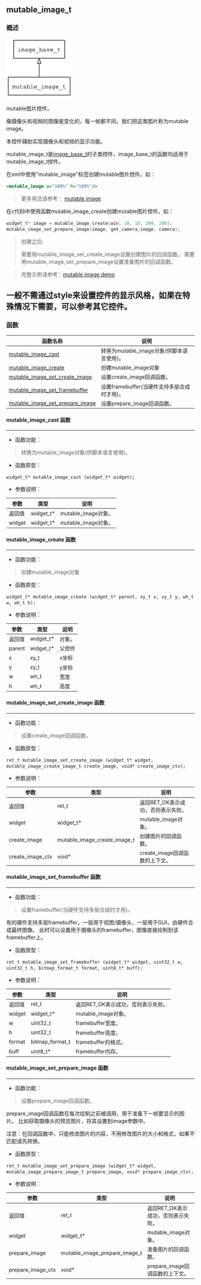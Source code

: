 ## mutable\_image\_t
### 概述
![image](images/mutable_image_t_0.png)

mutable图片控件。

像摄像头和视频的图像是变化的，每一帧都不同，我们把这类图片称为mutable image。

本控件辅助实现摄像头和视频的显示功能。

mutable\_image\_t是[image\_base\_t](image_base_t.md)的子类控件，image\_base\_t的函数均适用于mutable\_image\_t控件。

在xml中使用"mutable\_image"标签创建mutable图片控件。如：

```xml
<mutable_image w="100%" h="100%"/>
```

>更多用法请参考：
[mutable
image](https://github.com/zlgopen/awtk/blob/master/demos/assets/default/raw/ui/mutable_image.xml)

在c代码中使用函数mutable\_image\_create创建mutable图片控件。如：

```c
widget_t* image = mutable_image_create(win, 10, 10, 200, 200);
mutable_image_set_prepare_image(image, get_camera_image, camera);
```

> 创建之后:
>
> 需要用mutable\_image\_set\_create\_image设置创建图片的回调函数。
> 需要用mutable\_image\_set\_prepare\_image设置准备图片的回调函数。

> 完整示例请参考：[mutable image demo](
https://github.com/zlgopen/awtk-c-demos/blob/master/demos/mutable_image.c)

一般不需通过style来设置控件的显示风格，如果在特殊情况下需要，可以参考其它控件。
----------------------------------
### 函数
<p id="mutable_image_t_methods">

| 函数名称 | 说明 | 
| -------- | ------------ | 
| <a href="#mutable_image_t_mutable_image_cast">mutable\_image\_cast</a> | 转换为mutable_image对象(供脚本语言使用)。 |
| <a href="#mutable_image_t_mutable_image_create">mutable\_image\_create</a> | 创建mutable_image对象 |
| <a href="#mutable_image_t_mutable_image_set_create_image">mutable\_image\_set\_create\_image</a> | 设置create_image回调函数。 |
| <a href="#mutable_image_t_mutable_image_set_framebuffer">mutable\_image\_set\_framebuffer</a> | 设置framebuffer(当硬件支持多层合成时才用)。 |
| <a href="#mutable_image_t_mutable_image_set_prepare_image">mutable\_image\_set\_prepare\_image</a> | 设置prepare_image回调函数。 |
#### mutable\_image\_cast 函数
-----------------------

* 函数功能：

> <p id="mutable_image_t_mutable_image_cast">转换为mutable_image对象(供脚本语言使用)。

* 函数原型：

```
widget_t* mutable_image_cast (widget_t* widget);
```

* 参数说明：

| 参数 | 类型 | 说明 |
| -------- | ----- | --------- |
| 返回值 | widget\_t* | mutable\_image对象。 |
| widget | widget\_t* | mutable\_image对象。 |
#### mutable\_image\_create 函数
-----------------------

* 函数功能：

> <p id="mutable_image_t_mutable_image_create">创建mutable_image对象

* 函数原型：

```
widget_t* mutable_image_create (widget_t* parent, xy_t x, xy_t y, wh_t w, wh_t h);
```

* 参数说明：

| 参数 | 类型 | 说明 |
| -------- | ----- | --------- |
| 返回值 | widget\_t* | 对象。 |
| parent | widget\_t* | 父控件 |
| x | xy\_t | x坐标 |
| y | xy\_t | y坐标 |
| w | wh\_t | 宽度 |
| h | wh\_t | 高度 |
#### mutable\_image\_set\_create\_image 函数
-----------------------

* 函数功能：

> <p id="mutable_image_t_mutable_image_set_create_image">设置create_image回调函数。

* 函数原型：

```
ret_t mutable_image_set_create_image (widget_t* widget, mutable_image_create_image_t create_image, void* create_image_ctx);
```

* 参数说明：

| 参数 | 类型 | 说明 |
| -------- | ----- | --------- |
| 返回值 | ret\_t | 返回RET\_OK表示成功，否则表示失败。 |
| widget | widget\_t* | mutable\_image对象。 |
| create\_image | mutable\_image\_create\_image\_t | 创建图片的回调函数。 |
| create\_image\_ctx | void* | create\_image回调函数的上下文。 |
#### mutable\_image\_set\_framebuffer 函数
-----------------------

* 函数功能：

> <p id="mutable_image_t_mutable_image_set_framebuffer">设置framebuffer(当硬件支持多层合成时才用)。

有的硬件支持多层framebuffer，一层用于视图/摄像头，一层用于GUI，由硬件合成最终图像。
此时可以设置用于摄像头的framebuffer，图像直接绘制到该framebuffer上。

* 函数原型：

```
ret_t mutable_image_set_framebuffer (widget_t* widget, uint32_t w, uint32_t h, bitmap_format_t format, uint8_t* buff);
```

* 参数说明：

| 参数 | 类型 | 说明 |
| -------- | ----- | --------- |
| 返回值 | ret\_t | 返回RET\_OK表示成功，否则表示失败。 |
| widget | widget\_t* | mutable\_image对象。 |
| w | uint32\_t | framebuffer宽度。 |
| h | uint32\_t | framebuffer高度。 |
| format | bitmap\_format\_t | framebuffer的格式。 |
| buff | uint8\_t* | framebuffer内存。 |
#### mutable\_image\_set\_prepare\_image 函数
-----------------------

* 函数功能：

> <p id="mutable_image_t_mutable_image_set_prepare_image">设置prepare_image回调函数。

prepare_image回调函数在每次绘制之前被调用，用于准备下一帧要显示的图片。
比如获取摄像头的预览图片，将其设置到image参数中。

注意：在回调函数中，只能修改图片的内容，不用修改图片的大小和格式，如果不匹配请先转换。

* 函数原型：

```
ret_t mutable_image_set_prepare_image (widget_t* widget, mutable_image_prepare_image_t prepare_image, void* prepare_image_ctx);
```

* 参数说明：

| 参数 | 类型 | 说明 |
| -------- | ----- | --------- |
| 返回值 | ret\_t | 返回RET\_OK表示成功，否则表示失败。 |
| widget | widget\_t* | mutable\_image对象。 |
| prepare\_image | mutable\_image\_prepare\_image\_t | 准备图片的回调函数。 |
| prepare\_image\_ctx | void* | prepare\_image回调函数的上下文。 |

